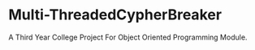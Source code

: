 # Multi-ThreadedCypherBreaker

A Third Year College Project For Object Oriented Programming Module.
